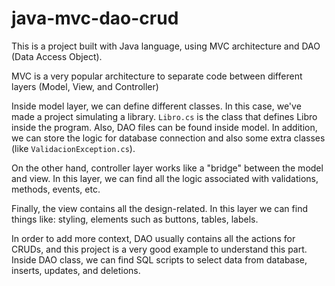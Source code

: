# java-mvc-dao-crud
This is a project built with Java language, using MVC architecture and DAO (Data Access Object).

MVC is a very popular architecture to separate code between different layers (Model, View, and Controller)

Inside model layer, we can define different classes. In this case, we've made a project simulating a library. `Libro.cs` is the class that defines Libro inside the program. Also, DAO files can be found inside model. In addition, we can store the logic for database connection and also some extra classes (like `ValidacionException.cs`).

On the other hand, controller layer works like a "bridge" between the model and view. In this layer, we can find all the logic associated with validations, methods, events, etc.

Finally, the view contains all the design-related. In this layer we can find things like: styling, elements such as buttons, tables, labels.

In order to add more context, DAO usually contains all the actions for CRUDs, and this project is a very good example to understand this part. Inside DAO class, we can find SQL scripts to select data from database, inserts, updates, and deletions.